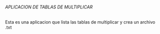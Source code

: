 

###### APLICACION DE TABLAS DE MULTIPLICAR #######

Esta es una aplicacion que lista las tablas de multiplicar y crea un archivo .txt